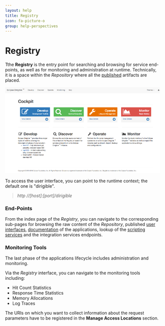 ```yaml
---
layout: help
title: Registry
icon: fa-picture-o
group: help-perspectives
---
```


Registry
===

Tthe **Registry** is the entry point for searching and browsing for service end-points, as well as for monitoring and administration at runtime. Technically, it is a space within the *Repository* where all the [published](publishing.html) artifacts are placed.

![Registry Home](images/features/registry/registry_home.png)

To access the user interface, you can point to the runtime context; the default one is "dirigible".

> *http //[host]:[port]/dirigible*

### End-Points

From the index page of the *Registry*, you can navigate to the corresponding sub-pages for browsing the raw content of the *Repository*, published [user interfaces](web_content.html), [documentation](wiki_content.html) of the applications, lookup of the [scripting services](scripting_services.html) and the integration services endpoints.

### Monitoring Tools

The last phase of the applications lifecycle includes administration and monitoring.

Via the *Registry* interface, you can navigate to the monitoring tools including:

*	Hit Count Statistics
*	Response Time Statistics
*	Memory Allocations
*	Log Traces

The URIs on which you want to collect information about the request parameters have to be registered in the **Manage Access Locations** section.
